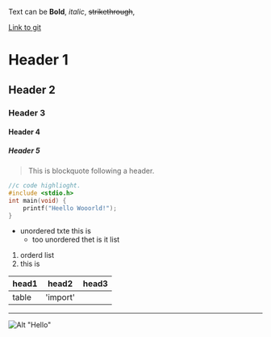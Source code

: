 Text can be **Bold**, _italic_, ~~strikethrough~~,
 
[Link to git](http://github.com)
# Header 1
## Header 2
### Header 3
#### Header 4
##### Header 5

> This is blockquote following a header.


```c
//c code highlioght.
#include <stdio.h>
int main(void) {
    printf("Heello Wooorld!");
}
```

* unordered txte this is
     * too unordered thet is it list

1. orderd list
2. this is

|head1  |head2   |head3  |
|:------|--------|-------|
|table  |'import'|       |

   
***
![Alt "Hello"](http://guides.github.com/activities/hello-world/branching.png)
